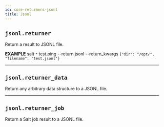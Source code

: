 ```yaml
---
id: core-returners-jsonl
title: Jsonl
---
```


## `jsonl.returner`

Return a result to JSONL file.


**EXAMPLE** salt `*` test.ping --return jsonl --return_kwargs `{"dir": "/opt/", "filename": "test.jsonl"}`


----
## `jsonl.returner_data`

Return any arbitrary data structure to a JSONL file.


----
## `jsonl.returner_job`

Return a Salt job result to a JSONL file.
